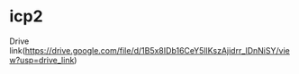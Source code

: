 # icp2
Drive link(https://drive.google.com/file/d/1B5x8IDb16CeY5llKszAjidrr_lDnNiSY/view?usp=drive_link)
